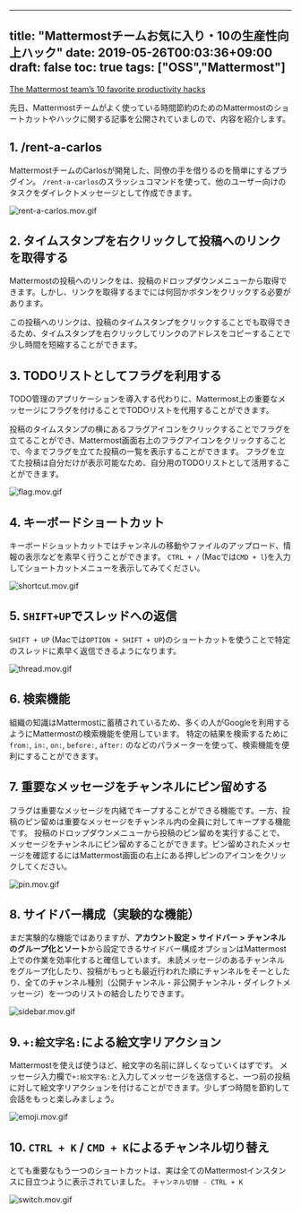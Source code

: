 
---
title: "Mattermostチームお気に入り・10の生産性向上ハック"
date: 2019-05-26T00:03:36+09:00
draft: false
toc: true
tags: ["OSS","Mattermost"]
---
[The Mattermost team’s 10 favorite productivity hacks](https://mattermost.com/blog/the-mattermost-teams-10-favorite-productivity-hacks/)

先日、Mattermostチームがよく使っている時間節約のためのMattermostのショートカットやハックに関する記事を公開されていましので、内容を紹介します。


## 1. /rent-a-carlos

MattermostチームのCarlosが開発した、同僚の手を借りるのを簡単にするプラグイン。
`/rent-a-carlos`のスラッシュコマンドを使って、他のユーザー向けのタスクをダイレクトメッセージとして作成できます。

![rent-a-carlos.mov.gif](https://qiita-image-store.s3.ap-northeast-1.amazonaws.com/0/9891/b0b4b7e8-72bb-804e-0146-440d31d76b07.gif)


## 2. タイムスタンプを右クリックして投稿へのリンクを取得する

Mattermostの投稿へのリンクをは、投稿のドロップダウンメニューから取得できます。しかし、リンクを取得するまでには何回かボタンをクリックする必要があります。

この投稿へのリンクは、投稿のタイムスタンプをクリックすることでも取得できるため、タイムスタンプを右クリックしてリンクのアドレスをコピーすることで少し時間を短縮することができます。


## 3. TODOリストとしてフラグを利用する

TODO管理のアプリケーションを導入する代わりに、Mattermost上の重要なメッセージにフラグを付けることでTODOリストを代用することができます。

投稿のタイムスタンプの横にあるフラグアイコンをクリックすることでフラグを立てることができ、Mattermost画面右上のフラグアイコンをクリックすることで、今までフラグを立てた投稿の一覧を表示することができます。
フラグを立てた投稿は自分だけが表示可能なため、自分用のTODOリストとして活用することができます。

![flag.mov.gif](https://qiita-image-store.s3.ap-northeast-1.amazonaws.com/0/9891/650afd45-7978-0bf3-370a-44a2f0e4d213.gif)


## 4. キーボードショートカット

キーボードショットカットではチャンネルの移動やファイルのアップロード、情報の表示などを素早く行うことができます。
`CTRL + /` (Macでは`CMD + l`)を入力してショートカットメニューを表示してみてください。

![shortcut.mov.gif](https://qiita-image-store.s3.ap-northeast-1.amazonaws.com/0/9891/ec2940ec-77e4-f681-186c-3eac80560ad9.gif)


## 5. `SHIFT+UP`でスレッドへの返信

`SHIFT + UP` (Macでは`OPTION + SHIFT + UP`)のショートカットを使うことで特定のスレッドに素早く返信できるようになります。

![thread.mov.gif](https://qiita-image-store.s3.ap-northeast-1.amazonaws.com/0/9891/e2a57917-214c-bd3c-22cc-1979ebe76f03.gif)


## 6. 検索機能

組織の知識はMattermostに蓄積されているため、多くの人がGoogleを利用するようにMattermostの検索機能を使用しています。
特定の結果を検索するために`from:`, `in:`, `on:`, `before:`, `after:` のなどのパラメーターを使って、検索機能を便利にすることができます。

## 7. 重要なメッセージをチャンネルにピン留めする

フラグは重要なメッセージを内緒でキープすることができる機能です。一方、投稿のピン留めは重要なメッセージをチャンネル内の全員に対してキープする機能です。
投稿のドロップダウンメニューから投稿のピン留めを実行することで、メッセージをチャンネルにピン留めすることができます。ピン留めされたメッセージを確認するにはMattermost画面の右上にある押しピンのアイコンをクリックしてください。

![pin.mov.gif](https://qiita-image-store.s3.ap-northeast-1.amazonaws.com/0/9891/d0d89b9a-23b9-a907-2b0b-93aa76a17a08.gif)


## 8. サイドバー構成（実験的な機能）

まだ実験的な機能ではありますが、**アカウント設定 > サイドバー > チャンネルのグループ化とソート**から設定できるサイドバー構成オプションはMattermost上での作業を効率化すると確信しています。
未読メッセージのあるチャンネルをグループ化したり、投稿がもっとも最近行われた順にチャンネルをそーとしたり、全てのチャンネル種別（公開チャンネル・非公開チャンネル・ダイレクトメッセージ）を一つのリストの結合したりできます。

![sidebar.mov.gif](https://qiita-image-store.s3.ap-northeast-1.amazonaws.com/0/9891/20bc2983-1a38-3c24-b6e4-da080fbe4eb9.gif)


## 9. `+:絵文字名:`による絵文字リアクション

Mattermostを使えば使うほど、絵文字の名前に詳しくなっていくはずです。
メッセージ入力欄で`+:絵文字名:`と入力してメッセージを送信すると、一つ前の投稿に対して絵文字リアクションを付けることができます。少しずつ時間を節約して会話をもっと楽しみましょう。

![emoji.mov.gif](https://qiita-image-store.s3.ap-northeast-1.amazonaws.com/0/9891/b633f475-3531-0ecb-bd42-f8a0814a1bbb.gif)

## 10. `CTRL + K` / `CMD + K`によるチャンネル切り替え

とても重要なもう一つのショートカットは、実は全てのMattermostインスタンスに目立つように表示されていました。 `チャンネル切替 - CTRL + K`

![switch.mov.gif](https://qiita-image-store.s3.ap-northeast-1.amazonaws.com/0/9891/8a3d9b54-923e-8e54-cd37-dd4a417f3027.gif)




